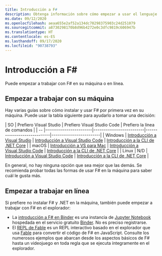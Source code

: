 ```yaml
---
title: Introducción a F#
description: Obtenga información sobre cómo empezar a usar el lenguaje de programación F#.
ms.date: 09/12/2020
ms.openlocfilehash: aeaa655e2af52a134dc70298375903c24d251079
ms.sourcegitcommit: a8730298170b8d96b4272e0c3dfc9819c606947b
ms.translationtype: HT
ms.contentlocale: es-ES
ms.lasthandoff: 09/17/2020
ms.locfileid: "90738793"
---
```

# <a name="get-started-with-f"></a>Introducción a F\#

Puede empezar a trabajar con F# en su máquina o en línea.

## <a name="get-started-on-your-machine"></a>Empezar a trabajar con su máquina

Hay varias guías sobre cómo instalar y usar F# por primera vez en su máquina.  Puede usar la tabla siguiente para ayudarlo a tomar una decisión:

| SO | Prefiero Visual Studio | Prefiero Visual Studio Code | Prefiero la línea de comandos |
| -- |------------------------|--------------------------|-----------------------------|-------------------------|
| Windows | [Introducción a Visual Studio](get-started-visual-studio.md) | [Introducción a Visual Studio Code](get-started-vscode.md) | [Introducción a la CLI de .NET Core](get-started-command-line.md) |
| macOS | [Introducción a VS para Mac](get-started-with-visual-studio-for-mac.md) | [Introducción a Visual Studio Code](get-started-vscode.md) | [Introducción a la CLI de .NET Core](get-started-command-line.md) |
| Linux | N/D | [Introducción a Visual Studio Code](get-started-vscode.md) | [Introducción a la CLI de .NET Core](get-started-command-line.md) |

En general, no hay ninguna opción que sea mejor que las demás. Se recomienda probar todas las formas de usar F# en la máquina para saber cuál le gusta más.

## <a name="get-started-online"></a>Empezar a trabajar en línea

Si prefiere no instalar F# y .NET en la máquina, también puede empezar a trabajar con F# en el explorador:

* La [introducción a F# en Binder](https://mybinder.org/v2/gh/dotnet/interactive/main?urlpath=lab) es una instancia de [Jupyter Notebook](https://jupyter.org/) hospedada en el servicio gratuito [Binder](https://mybinder.org/). No es preciso registrarse.
* El [REPL de Fable](https://fable.io/repl/) es un REPL interactivo basado en el explorador que usa [Fable](https://fable.io/) para convertir el código de F# en JavaScript. Consulte los numerosos ejemplos que abarcan desde los aspectos básicos de F# hasta un videojuego en toda regla que se ejecuta íntegramente en el explorador.
